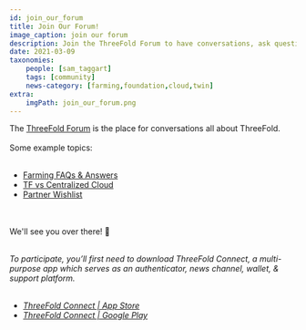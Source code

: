 ```yaml
---
id: join_our_forum
title: Join Our Forum!
image_caption: join our forum
description: Join the ThreeFold Forum to have conversations, ask questions, and offer feedback!
date: 2021-03-09
taxonomies:
    people: [sam_taggart]
    tags: [community]
    news-category: [farming,foundation,cloud,twin]
extra:
    imgPath: join_our_forum.png
---
```


The [ThreeFold Forum](https://forum.threefold.io/) is the place for conversations all about ThreeFold.
<br/>
<Br/>
Some example topics:
<br/>
<br/>

- [Farming FAQs & Answers](https://forum.threefold.io/t/farming-faq-and-some-answers/555)
- [TF vs Centralized Cloud](https://forum.threefold.io/t/how-is-threefold-better-for-the-customer-than-amazon-cloud-or-google-cloud/703)
- [Partner Wishlist](https://forum.threefold.io/t/your-wishlist-threefold-partners/682)

<br/>
<br/>
We'll see you over there! 👋
<br/>
<br/>

*To participate, you’ll first need to download ThreeFold Connect, a multi-purpose app which serves as an authenticator, news channel, wallet, & support platform.*
<br/>
<br/>

- *[ThreeFold Connect | App Store](https://apps.apple.com/us/app/threefold-connect/id1459845885)*
- *[ThreeFold Connect | Google Play](https://play.google.com/store/apps/details?id=org.jimber.threebotlogin&hl=en&gl=US)*